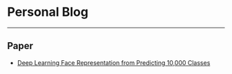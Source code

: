 # Personal Blog
----
## Paper
- [Deep Learning Face Representation from Predicting 10,000 Classes]()
